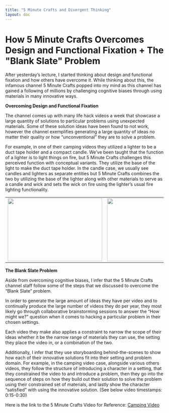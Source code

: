 ```yaml
---
title: "5 Minute Crafts and Divergent Thinking"
layout: doc
---
```


# How 5 Minute Crafts Overcomes Design and Functional Fixation + The "Blank Slate" Problem

After yesterday’s lecture, I started thinking about design and functional fixation and how others have overcome it. While thinking about this, the infamous channel 5 Minute Crafts popped into my mind as this channel has gained a following of millions by challenging cognitive biases through using materials in many innovative ways.

**Overcoming Design and Functional Fixation**

The channel comes up with many life hack videos a week that showcase a large quantity of solutions to particular problems using unexpected materials. Some of these solution ideas have been found to not work, however the channel exemplifies generating a large quantity of ideas no matter their quality or how “unconventional” they are to solve a problem. 

For example, in one of their camping videos they utilized a lighter to be a duct tape holder and a compact candle. We’ve been taught that the function of a lighter is to light things on fire, but 5 Minute Crafts challenges this perceived function with conceptual variants. They utilize the base of the light to make the duct tape holder. In the candle case, we usually see candles and lighters as separate entities but 5 Minute Crafts combines the two by utilizing the base of the lighter along with other materials to serve as a candle and wick and sets the wick on fire using the lighter’s usual fire lighting functionality.
<table>
    <tr>
        <td>
            <img src="/assets/images/lighterDuct.png" width=300 height=200>
        </td>
        <td>
            <img src="/assets/images/lighterCandle.png" width=300 height=200>
        </td>
    </tr>

</table>

**The Blank Slate Problem**

Aside from overcoming cognitive biases, I infer that the 5 Minute Crafts channel staff follow some of the steps that we discussed to overcome the “Blank Slate” problem.

In order to generate the large amount of ideas they have per video and to continually produce the large number of videos they do per year, they most likely go through collaborative brainstorming sessions to answer the “How might we?” question when it comes to hacking a particular problem in their chosen settings. 

Each video they make also applies a constraint to narrow the scope of their ideas whether it be the narrow range of materials they can use, the setting they place the video in, or a combination of the two. 

Additionally, I infer that they use storyboarding behind-the-scenes to show how each of their innovative solutions fit into their setting and problem domain. For example, in the camping video case, alongside various others videos, they follow the structure of introducing a character in a setting, that they constrained the video to and introduce a problem, then they go into the sequence of steps on how they build out their solution to solve the problem using their constrained set of materials, and lastly show the character “satisfied” with using the innovative solution. (See below video timestamps: 0:15-0:30)

Here is the link to the 5 Minute Crafts Video for Reference:
[Camping Video](https://www.youtube.com/watch?v=LbPH28dh4G8)
